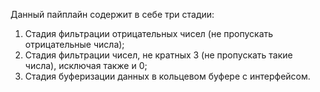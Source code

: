 Данный пайплайн содержит в себе три стадии:
1) Стадия фильтрации отрицательных чисел (не пропускать отрицательные числа);
2) Стадия фильтрации чисел, не кратных 3 (не пропускать такие числа), исключая также и 0;
3) Стадия буферизации данных в кольцевом буфере с интерфейсом.
